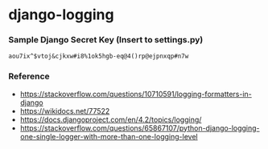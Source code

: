 # django-logging
### Sample Django Secret Key (Insert to settings.py)
```
aou7ix^$vtoj&cjkxw#i8%1ok5hgb-eq@4()rp@ejpnxqp#n7w
```

### Reference
- https://stackoverflow.com/questions/10710591/logging-formatters-in-django
- https://wikidocs.net/77522
- https://docs.djangoproject.com/en/4.2/topics/logging/
- https://stackoverflow.com/questions/65867107/python-django-logging-one-single-logger-with-more-than-one-logging-level
